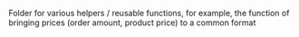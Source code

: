 Folder for various helpers / reusable functions, for example, the function of bringing prices (order amount, product price) to a common format